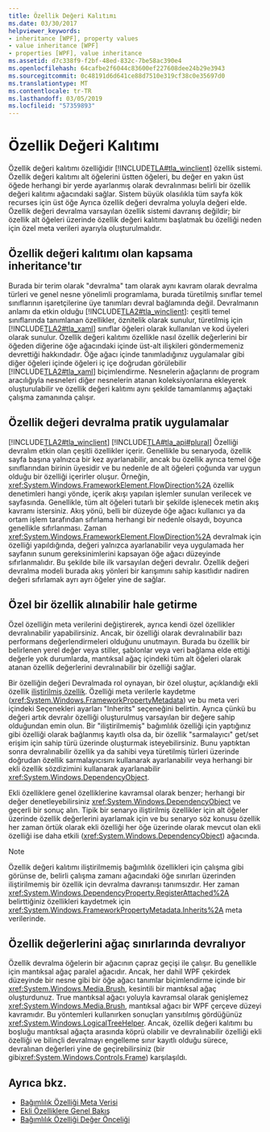 ```yaml
---
title: Özellik Değeri Kalıtımı
ms.date: 03/30/2017
helpviewer_keywords:
- inheritance [WPF], property values
- value inheritance [WPF]
- properties [WPF], value inheritance
ms.assetid: d7c338f9-f2bf-48ed-832c-7be58ac390e4
ms.openlocfilehash: 64cafbe2f6044c83600ef227608dee24b29e3943
ms.sourcegitcommit: 0c48191d6d641ce88d7510e319cf38c0e35697d0
ms.translationtype: MT
ms.contentlocale: tr-TR
ms.lasthandoff: 03/05/2019
ms.locfileid: "57359893"
---
```

# <a name="property-value-inheritance"></a>Özellik Değeri Kalıtımı
Özellik değeri kalıtımı özelliğidir [!INCLUDE[TLA#tla_winclient](../../../../includes/tlasharptla-winclient-md.md)] özellik sistemi. Özellik değeri kalıtımı alt öğelerini üstten öğeleri, bu değer en yakın üst öğede herhangi bir yerde ayarlanmış olarak devralınması belirli bir özellik değeri kalıtımı ağacındaki sağlar. Sistem büyük olasılıkla tüm sayfa kök recurses için üst öğe Ayrıca özellik değeri devralma yoluyla değeri elde. Özellik değeri devralma varsayılan özellik sistemi davranış değildir; bir özellik alt öğeleri üzerinde özellik değeri kalıtımı başlatmak bu özelliği neden için özel meta verileri ayarıyla oluşturulmalıdır.  
  

  
<a name="Property_Value_Inheritance_is_Containment_Inheritance"></a>   
## <a name="property-value-inheritance-is-containment-inheritance"></a>Özellik değeri kalıtımı olan kapsama inheritance'tır  
 Burada bir terim olarak "devralma" tam olarak aynı kavram olarak devralma türleri ve genel nesne yönelimli programlama, burada türetilmiş sınıflar temel sınıflarının işaretçilerine üye tanımları devral bağlamında değil. Devralmanın anlamı da etkin olduğu [!INCLUDE[TLA2#tla_winclient](../../../../includes/tla2sharptla-winclient-md.md)]: çeşitli temel sınıflarında tanımlanan özellikler, öznitelik olarak sunulur, türetilmiş için [!INCLUDE[TLA2#tla_xaml](../../../../includes/tla2sharptla-xaml-md.md)] sınıflar öğeleri olarak kullanılan ve kod üyeleri olarak sunulur. Özellik değeri kalıtımı özellikle nasıl özellik değerlerini bir öğeden diğerine öğe ağacındaki içinde üst-alt ilişkileri göndermemeniz devrettiği hakkındadır. Öğe ağacı içinde tanımladığınız uygulamalar gibi diğer öğeleri içinde öğeleri iç içe doğrudan görülebilir [!INCLUDE[TLA2#tla_xaml](../../../../includes/tla2sharptla-xaml-md.md)] biçimlendirme. Nesnelerin ağaçlarını de program aracılığıyla nesneleri diğer nesnelerin atanan koleksiyonlarına ekleyerek oluşturulabilir ve özellik değeri kalıtımı aynı şekilde tamamlanmış ağaçtaki çalışma zamanında çalışır.  
  
<a name="Practical_Applications_of_Property_Value_Inheritance"></a>   
## <a name="practical-applications-of-property-value-inheritance"></a>Özellik değeri devralma pratik uygulamalar  
 [!INCLUDE[TLA2#tla_winclient](../../../../includes/tla2sharptla-winclient-md.md)] [!INCLUDE[TLA#tla_api#plural](../../../../includes/tlasharptla-apisharpplural-md.md)] Özelliği devralım etkin olan çeşitli özellikler içerir. Genellikle bu senaryoda, özellik sayfa başına yalnızca bir kez ayarlanabilir, ancak bu özellik ayrıca temel öğe sınıflarından birinin üyesidir ve bu nedenle de alt öğeleri çoğunda var uygun olduğu bir özelliği içerirler oluşur. Örneğin, <xref:System.Windows.FrameworkElement.FlowDirection%2A> özellik denetimleri hangi yönde, içerik akışı yapılan işlemler sunulan verilecek ve sayfasında. Genellikle, tüm alt öğeleri tutarlı bir şekilde işlenecek metin akış kavramı istersiniz. Akış yönü, belli bir düzeyde öğe ağacı kullanıcı ya da ortam işlem tarafından sıfırlama herhangi bir nedenle olsaydı, boyunca genellikle sıfırlanması. Zaman <xref:System.Windows.FrameworkElement.FlowDirection%2A> devralmak için özelliği yapıldığında, değeri yalnızca ayarlanabilir veya uygulamada her sayfanın sunum gereksinimlerini kapsayan öğe ağacı düzeyinde sıfırlanmalıdır. Bu şekilde bile ilk varsayılan değeri devralır. Özellik değeri devralma modeli burada akış yönleri bir karışımını sahip kasıtlıdır nadiren değeri sıfırlamak ayrı ayrı öğeler yine de sağlar.  
  
<a name="Making_a_Custom_Property_Inheritable"></a>   
## <a name="making-a-custom-property-inheritable"></a>Özel bir özellik alınabilir hale getirme  
 Özel özelliğin meta verilerini değiştirerek, ayrıca kendi özel özellikler devralınabilir yapabilirsiniz. Ancak, bir özelliği olarak devralınabilir bazı performans değerlendirmeleri olduğunu unutmayın. Burada bu özellik bir belirlenen yerel değer veya stiller, şablonlar veya veri bağlama elde ettiği değerle yok durumlarda, mantıksal ağaç içindeki tüm alt öğeleri olarak atanan özellik değerlerini devralınabilir bir özelliği sağlar.  
  
 Bir özelliğin değeri Devralmada rol oynayan, bir özel oluştur, açıklandığı ekli özellik [iliştirilmiş özellik](how-to-register-an-attached-property.md). Özelliği meta verilerle kaydetme (<xref:System.Windows.FrameworkPropertyMetadata>) ve bu meta veri içindeki Seçenekleri ayarları "Inherits" seçeneğini belirtin. Ayrıca çünkü bu değeri artık devralır özelliği oluşturulmuş varsayılan bir değere sahip olduğundan emin olun. Bir "iliştirilmemiş" bağımlılık özelliği için yaptığınız gibi özelliği olarak bağlanmış kayıtlı olsa da, bir özellik "sarmalayıcı" get/set erişim için sahip türü üzerinde oluşturmak isteyebilirsiniz. Bunu yaptıktan sonra devralınabilir özellik ya da sahibi veya türetilmiş türleri üzerinde doğrudan özellik sarmalayıcısını kullanarak ayarlanabilir veya herhangi bir ekli özellik sözdizimini kullanarak ayarlanabilir <xref:System.Windows.DependencyObject>.  
  
 Ekli özelliklere genel özelliklerine kavramsal olarak benzer; herhangi bir değer denetleyebilirsiniz <xref:System.Windows.DependencyObject> ve geçerli bir sonuç alın. Tipik bir senaryo iliştirilmiş özellikler için alt öğeler üzerinde özellik değerlerini ayarlamak için ve bu senaryo söz konusu özellik her zaman örtük olarak ekli özelliği her öğe üzerinde olarak mevcut olan ekli özelliği ise daha etkili (<xref:System.Windows.DependencyObject>) ağacında.  
  
> [!NOTE]
>  Özellik değeri kalıtımı iliştirilmemiş bağımlılık özellikleri için çalışma gibi görünse de, belirli çalışma zamanı ağacındaki öğe sınırları üzerinden iliştirilmemiş bir özellik için devralma davranışı tanımsızdır. Her zaman <xref:System.Windows.DependencyProperty.RegisterAttached%2A> belirttiğiniz özellikleri kaydetmek için <xref:System.Windows.FrameworkPropertyMetadata.Inherits%2A> meta verilerinde.  
  
<a name="InheritanceContext"></a>   
## <a name="inheriting-property-values-across-tree-boundaries"></a>Özellik değerlerini ağaç sınırlarında devralıyor  
 Özellik devralma öğelerin bir ağacının çapraz geçişi ile çalışır. Bu genellikle için mantıksal ağaç paralel ağacıdır. Ancak, her dahil WPF çekirdek düzeyinde bir nesne gibi bir öğe ağacı tanımlar biçimlendirme içinde bir <xref:System.Windows.Media.Brush>, kesintili bir mantıksal ağaç oluşturdunuz. True mantıksal ağacı yoluyla kavramsal olarak genişlemez <xref:System.Windows.Media.Brush>, mantıksal ağacı bir WPF çerçeve düzeyi kavramıdır. Bu yöntemleri kullanırken sonuçları yansıtılmış gördüğünüz <xref:System.Windows.LogicalTreeHelper>. Ancak, özellik değeri kalıtımı bu boşluğu mantıksal ağaçta arasında köprü olabilir ve devralınabilir özelliği ekli özelliği ve bilinçli devralmayı engelleme sınır kayıtlı olduğu sürece, devralınan değerleri yine de geçirebilirsiniz (bir gibi<xref:System.Windows.Controls.Frame>) karşılaşıldı.  
  
## <a name="see-also"></a>Ayrıca bkz.
- [Bağımlılık Özelliği Meta Verisi](dependency-property-metadata.md)
- [Ekli Özelliklere Genel Bakış](attached-properties-overview.md)
- [Bağımlılık Özelliği Değer Önceliği](dependency-property-value-precedence.md)
